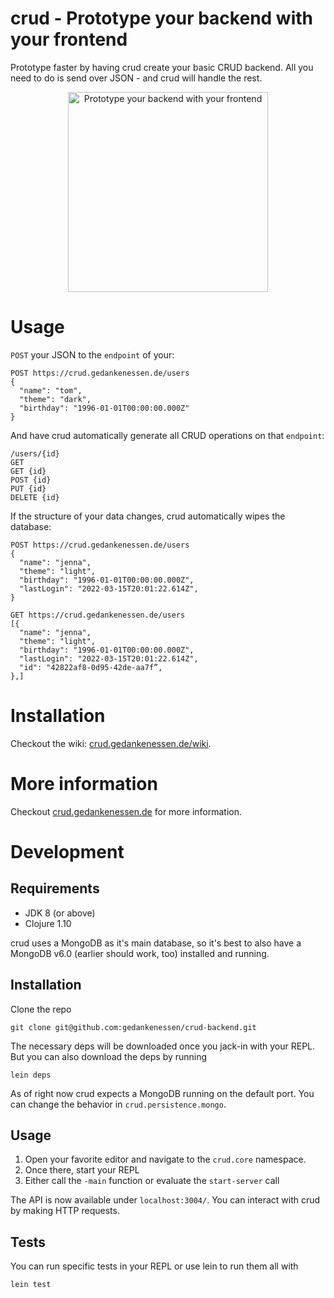 # crud - Prototype your backend with your frontend

Prototype faster by having crud create your basic CRUD backend. All you need to do is send over JSON - and crud will handle the rest.

<div align="center" >
  <a href="https://crud.gedankenessen.de">
    <img width="320" alt="Prototype your backend with your frontend" src="https://repository-images.githubusercontent.com/561455835/b072503c-2e12-4383-9707-9fc1f20bd488">
  </a>
</div>

# Usage

`POST` your JSON to the `endpoint` of your:

```
POST https://crud.gedankenessen.de/users
{
  "name": "tom",
  "theme": "dark",
  "birthday": "1996-01-01T00:00:00.000Z"
}
```

And have crud automatically generate all CRUD operations on that `endpoint`:

```
/users/{id}
GET
GET {id}
POST {id}
PUT {id}
DELETE {id}
```

If the structure of your data changes, crud automatically wipes the database:

```
POST https://crud.gedankenessen.de/users
{
  "name": "jenna",
  "theme": "light",
  "birthday": "1996-01-01T00:00:00.000Z",
  "lastLogin": "2022-03-15T20:01:22.614Z",
}
```

```
GET https://crud.gedankenessen.de/users
[{
  "name": "jenna",
  "theme": "light",
  "birthday": "1996-01-01T00:00:00.000Z",
  "lastLogin": "2022-03-15T20:01:22.614Z",
  "id": "42822af8-0d95-42de-aa7f”,
},]
```

# Installation

Checkout the wiki: [crud.gedankenessen.de/wiki](https://crud.gedankenessen.de/wiki/installation).

# More information

Checkout [crud.gedankenessen.de](https://crud.gedankenessen.de) for more information.

# Development

## Requirements

- JDK 8 (or above)
- Clojure 1.10

crud uses a MongoDB as it's main database, so it's best to also have a MongoDB v6.0 (earlier should work, too) installed and running.

## Installation

Clone the repo

```
git clone git@github.com:gedankenessen/crud-backend.git
```

The necessary deps will be downloaded once you jack-in with your REPL. But you can also download the deps by running

```
lein deps
```

As of right now crud expects a MongoDB running on the default port. You can change the behavior in `crud.persistence.mongo`.

## Usage

1. Open your favorite editor and navigate to the `crud.core` namespace.
2. Once there, start your REPL
3. Either call the `-main` function or evaluate the `start-server` call

The API is now available under `localhost:3004/`. You can interact with crud by making HTTP requests.

## Tests

You can run specific tests in your REPL or use lein to run them all with

```
lein test
```
